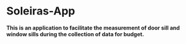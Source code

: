 # Soleiras-App

**This is an application to facilitate the measurement of door sill and window sills during the collection of data for budget.**
